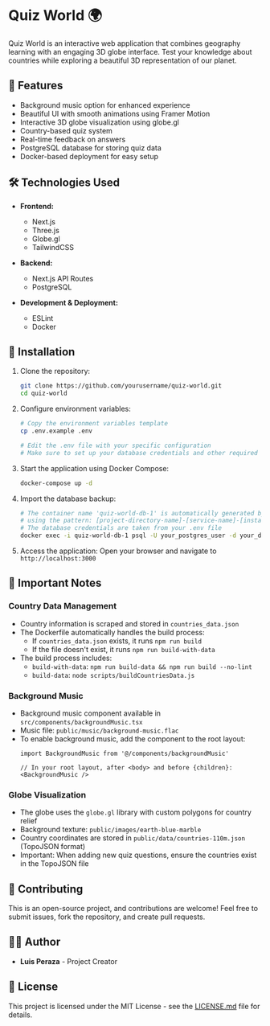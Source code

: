 # Quiz World 🌍

Quiz World is an interactive web application that combines geography learning with an engaging 3D globe interface. Test your knowledge about countries while exploring a beautiful 3D representation of our planet.

## 🌟 Features

- Background music option for enhanced experience
- Beautiful UI with smooth animations using Framer Motion
- Interactive 3D globe visualization using globe.gl
- Country-based quiz system
- Real-time feedback on answers
- PostgreSQL database for storing quiz data
- Docker-based deployment for easy setup

## 🛠️ Technologies Used

- **Frontend:**
  - Next.js
  - Three.js
  - Globe.gl
  - TailwindCSS

- **Backend:**
  - Next.js API Routes
  - PostgreSQL 

- **Development & Deployment:**
  - ESLint
  - Docker

## 🚀 Installation

1. Clone the repository:
   ```bash
   git clone https://github.com/yourusername/quiz-world.git
   cd quiz-world
   ```

2. Configure environment variables:
   ```bash
   # Copy the environment variables template
   cp .env.example .env
   
   # Edit the .env file with your specific configuration
   # Make sure to set up your database credentials and other required variables
   ```

3. Start the application using Docker Compose:
   ```bash
   docker-compose up -d
   ```

4. Import the database backup:
   ```bash
   # The container name 'quiz-world-db-1' is automatically generated by Docker Compose
   # using the pattern: [project-directory-name]-[service-name]-[instance-number]
   # The database credentials are taken from your .env file
   docker exec -i quiz-world-db-1 psql -U your_postgres_user -d your_database_name < backup_quizworld.sql
   ```

5. Access the application:
   Open your browser and navigate to `http://localhost:3000`

## 📝 Important Notes

### Country Data Management
- Country information is scraped and stored in `countries_data.json`
- The Dockerfile automatically handles the build process:
  - If `countries_data.json` exists, it runs `npm run build`
  - If the file doesn't exist, it runs `npm run build-with-data`
- The build process includes:
  - `build-with-data`: `npm run build-data && npm run build --no-lint`
  - `build-data`: `node scripts/buildCountriesData.js`

### Background Music
- Background music component available in `src/components/backgroundMusic.tsx`
- Music file: `public/music/background-music.flac`
- To enable background music, add the component to the root layout:
  ```tsx
  import BackgroundMusic from '@/components/backgroundMusic'
  
  // In your root layout, after <body> and before {children}:
  <BackgroundMusic />
  ```

### Globe Visualization
- The globe uses the `globe.gl` library with custom polygons for country relief
- Background texture: `public/images/earth-blue-marble`
- Country coordinates are stored in `public/data/countries-110m.json` (TopoJSON format)
- Important: When adding new quiz questions, ensure the countries exist in the TopoJSON file

## 🤝 Contributing

This is an open-source project, and contributions are welcome! Feel free to submit issues, fork the repository, and create pull requests.

## 👨‍💻 Author

- **Luis Peraza** - Project Creator

## 📄 License

This project is licensed under the MIT License - see the [LICENSE.md](LICENSE.md) file for details.